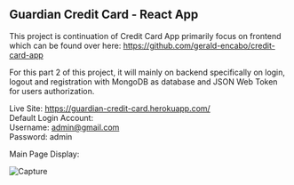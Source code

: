 ## Guardian Credit Card - React App

This project is continuation of Credit Card App primarily focus on frontend which can be found over here: https://github.com/gerald-encabo/credit-card-app

For this part 2 of this project, it will mainly on backend specifically on login, logout and registration with MongoDB as database and JSON Web Token for users authorization.

Live Site: https://guardian-credit-card.herokuapp.com/ <br />
Default Login Account:<br />
Username: admin@gmail.com  <br />
Password: admin

Main Page Display:

![Capture](https://user-images.githubusercontent.com/15988182/171069226-d2b67f2d-b305-4cc9-bf8f-a0e2bb39ae42.JPG)
